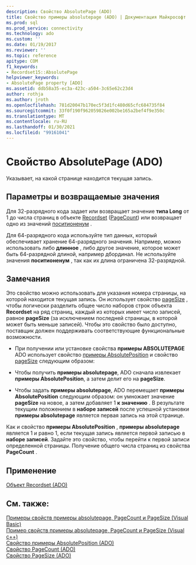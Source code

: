 ```yaml
---
description: Свойство AbsolutePage (ADO)
title: Свойство примеры absolutepage (ADO) | Документация Майкрософт
ms.prod: sql
ms.prod_service: connectivity
ms.technology: ado
ms.custom: ''
ms.date: 01/19/2017
ms.reviewer: ''
ms.topic: reference
apitype: COM
f1_keywords:
- Recordset15::AbsolutePage
helpviewer_keywords:
- AbsolutePage property [ADO]
ms.assetid: ddb58a35-ec3a-423c-a504-3c65e62c23d4
author: rothja
ms.author: jroth
ms.openlocfilehash: 781d20047b170ec5f3d1fc480d65cfc684735f84
ms.sourcegitcommit: 33f0f190f962059826e002be165a2bef4f9e350c
ms.translationtype: MT
ms.contentlocale: ru-RU
ms.lasthandoff: 01/30/2021
ms.locfileid: "99161041"
---
```

# <a name="absolutepage-property-ado"></a>Свойство AbsolutePage (ADO)
Указывает, на какой странице находится текущая запись.  
  
## <a name="settings-and-return-values"></a>Параметры и возвращаемые значения  
 Для 32-разрядного кода задает или возвращает значение **типа Long** от 1 до числа страниц в объекте [Recordset](./recordset-object-ado.md) ([PageCount](./pagecount-property-ado.md)) или возвращает одно из значений [поситионенум](./positionenum.md) .  
  
 Для 64-разрядного кода используйте тип данных, который обеспечивает хранение 64-разрядного значения. Например, можно использовать либо **длинное** , либо другое значение, которое может быть 64-разрядной длиной, например дбординал. Не используйте значения **поситионенум** , так как их длина ограничена 32-разрядной.  
  
## <a name="remarks"></a>Замечания  
 Это свойство можно использовать для указания номера страницы, на которой находится текущая запись. Он использует свойство [pageSize](./pagesize-property-ado.md) , чтобы логически разделить общее число наборов строк объекта **Recordset** на ряд страниц, каждый из которых имеет число записей, равное **pageSize** (за исключением последней страницы, в которой может быть меньше записей). Чтобы это свойство было доступно, поставщик должен поддерживать соответствующие функциональные возможности.  
  
-   При получении или установке свойства **примеры ABSOLUTEPAGE** ADO использует свойство [примеры AbsolutePosition](./absoluteposition-property-ado.md) и свойство [pageSize](./pagesize-property-ado.md) следующим образом:  
  
-   Чтобы получить **примеры absolutepage**, ADO сначала извлекает **примеры AbsolutePosition**, а затем делит его на **pageSize**.  
  
-   Чтобы задать **примеры absolutepage**, ADO перемещает **примеры AbsolutePosition** следующим образом: он умножает значение **pageSize** на новое, а затем добавляет 1 **к значению** . В результате текущим положением в **наборе записей** после успешной установки **примеры absolutepage** является первая запись на этой странице.  
  
 Как и свойство **примеры AbsolutePosition** , **примеры absolutepage** является 1 и равно 1, если текущая запись является первой записью в **наборе записей**. Задайте это свойство, чтобы перейти к первой записи определенной страницы. Получение общего числа страниц из свойства **PageCount** .  
  
## <a name="applies-to"></a>Применение  
 [Объект Recordset (ADO)](./recordset-object-ado.md)  
  
## <a name="see-also"></a>См. также:  
 [Примеры свойств примеры absolutepage, PageCount и PageSize (Visual Basic)](./absolutepage-pagecount-and-pagesize-properties-example-vb.md)   
 [Пример свойств примеры absolutepage, PageCount и PageSize (Visual c++)](./absolutepage-pagecount-and-pagesize-properties-example-vc.md)   
 [Свойство примеры AbsolutePosition (ADO)](./absoluteposition-property-ado.md)   
 [Свойство PageCount (ADO)](./pagecount-property-ado.md)   
 [Свойство PageSize (ADO)](./pagesize-property-ado.md)